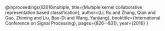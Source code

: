 @inproceedings{li2016multiple,
  title={Multiple kernel collaborative representation based classification},
  author={Li, Ru and Zhang, Qian and Gao, Zhiming and Liu, Bao-Di and Wang, Yanjiang},
  booktitle={International Conference on Signal Processing},
  pages={826--831},
  year={2016}
}